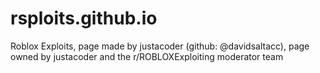 # rsploits.github.io
Roblox Exploits, page made by justacoder (github: @davidsaltacc), page owned by justacoder and the r/ROBLOXExploiting moderator team
